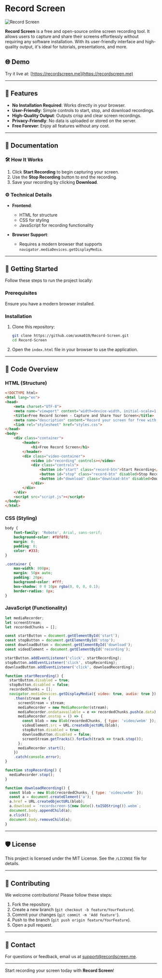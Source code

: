 
# Record Screen

![Record Screen](https://recordscreen.me/recordscreen.png)

**Record Screen** is a free and open-source online screen recording tool. It allows users to capture and share their screens effortlessly without requiring any software installation. With its user-friendly interface and high-quality output, it's ideal for tutorials, presentations, and more.

## 🌐 Demo

Try it live at: [https://recordscreen.me](https://recordscreen.me)

---

## 📄 Features

- **No Installation Required**: Works directly in your browser.
- **User-Friendly**: Simple controls to start, stop, and download recordings.
- **High-Quality Output**: Outputs crisp and clear screen recordings.
- **Privacy-Friendly**: No data is uploaded or stored on the server.
- **Free Forever**: Enjoy all features without any cost.

---

## 📖 Documentation

### 🛠 How It Works

1. Click **Start Recording** to begin capturing your screen.
2. Use the **Stop Recording** button to end the recording.
3. Save your recording by clicking **Download**.

### ⚙️ Technical Details

- **Frontend**:
  - HTML for structure
  - CSS for styling
  - JavaScript for recording functionality

- **Browser Support**:
  - Requires a modern browser that supports `navigator.mediaDevices.getDisplayMedia`.

---

## 🚀 Getting Started

Follow these steps to run the project locally:

### Prerequisites

Ensure you have a modern browser installed.

### Installation

1. Clone this repository:

   ```bash
   git clone https://github.com/asma019/Record-Screen.git
   cd Record-Screen
   ```

2. Open the `index.html` file in your browser to use the application.

---

## 📝 Code Overview

### HTML (Structure)

```html
<!DOCTYPE html>
<html lang="en">
<head>
    <meta charset="UTF-8">
    <meta name="viewport" content="width=device-width, initial-scale=1.0">
    <title>Free Record Screen - Capture and Share Your Screen</title>
    <meta name="description" content="Record your screen for free with our online screen recorder. Capture and share your screen easily.">
    <link rel="stylesheet" href="styles.css">
</head>
<body>
    <div class="container">
        <header>
            <h1>Free Record Screen</h1>
        </header>
        <div class="video-container">
            <video id="recording" controls></video>
            <div class="controls">
                <button id="start" class="record-btn">Start Recording</button>
                <button id="stop" class="record-btn" disabled>Stop Recording</button>
                <button id="download" class="download-btn" disabled>Download</button>
            </div>
        </div>
    </div>
    <script src="script.js"></script>
</body>
</html>
```

### CSS (Styling)

```css
body {
    font-family: 'Roboto', Arial, sans-serif;
    background-color: #f8f8f8;
    margin: 0;
    padding: 0;
    color: #333;
}

.container {
    max-width: 800px;
    margin: 50px auto;
    padding: 20px;
    background-color: #fff;
    box-shadow: 0 0 10px rgba(0, 0, 0, 0.1);
    border-radius: 8px;
}
```

### JavaScript (Functionality)

```javascript
let mediaRecorder;
let screenStream;
let recordedChunks = [];

const startButton = document.getElementById('start');
const stopButton = document.getElementById('stop');
const downloadButton = document.getElementById('download');
const videoElement = document.getElementById('recording');

startButton.addEventListener('click', startRecording);
stopButton.addEventListener('click', stopRecording);
downloadButton.addEventListener('click', downloadRecording);

function startRecording() {
  startButton.disabled = true;
  stopButton.disabled = false;
  recordedChunks = [];
  navigator.mediaDevices.getDisplayMedia({ video: true, audio: true })
    .then(stream => {
      screenStream = stream;
      mediaRecorder = new MediaRecorder(stream);
      mediaRecorder.ondataavailable = e => recordedChunks.push(e.data);
      mediaRecorder.onstop = () => {
        const blob = new Blob(recordedChunks, { type: 'video/webm' });
        videoElement.src = URL.createObjectURL(blob);
        stopButton.disabled = true;
        downloadButton.disabled = false;
        screenStream.getTracks().forEach(track => track.stop());
      };
      mediaRecorder.start();
    })
    .catch(console.error);
}

function stopRecording() {
  mediaRecorder.stop();
}

function downloadRecording() {
  const blob = new Blob(recordedChunks, { type: 'video/webm' });
  const a = document.createElement('a');
  a.href = URL.createObjectURL(blob);
  a.download = `recordscreen-${new Date().toISOString()}.webm`;
  document.body.appendChild(a);
  a.click();
  document.body.removeChild(a);
}
```

---

## 🛡 License

This project is licensed under the MIT License. See the `/LICENSE` file for details.

---

## 🤝 Contributing

We welcome contributions! Please follow these steps:

1. Fork the repository.
2. Create a new branch (`git checkout -b feature/YourFeature`).
3. Commit your changes (`git commit -m 'Add feature'`).
4. Push to the branch (`git push origin feature/YourFeature`).
5. Open a pull request.

---

## 📧 Contact

For questions or feedback, email us at [support@recordscreen.me](mailto:support@recordscreen.me).

---

Start recording your screen today with **Record Screen**!
